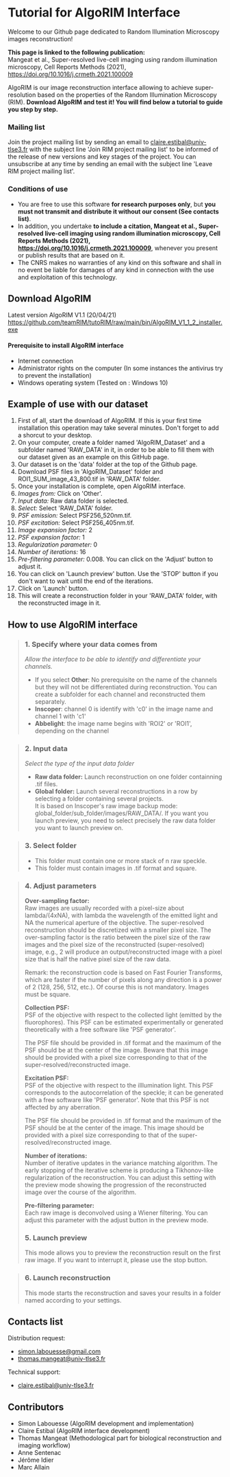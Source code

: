 # Tutorial for AlgoRIM Interface

Welcome to our Github page dedicated to Random Illumination Microscopy images reconstruction!   

**This page is linked to the following publication:**    
Mangeat et al., Super-resolved live-cell imaging using random illumination microscopy, Cell Reports Methods (2021),
https://doi.org/10.1016/j.crmeth.2021.100009

AlgoRIM is our image reconstruction interface allowing to achieve super-resolution based on the properties of the Random Illumination Microscopy (RIM).
**Download AlgoRIM and test it! You will find below a tutorial to guide you step by step.** 

### Mailing list

Join the project mailing list by sending an email to claire.estibal@univ-tlse3.fr with the subject line 'Join RIM project mailing list' to be informed of the release of new versions and key stages of the project. You can unsubscribe at any time by sending an email with the subject line 'Leave RIM project mailing list'.

### Conditions of use

* You are free to use this software **for research purposes only**, but **you must not transmit and distribute it without our consent (See contacts list)**.  
* In addition, you undertake **to include a citation, Mangeat et al., Super-resolved live-cell imaging using random illumination microscopy, Cell Reports Methods (2021),
https://doi.org/10.1016/j.crmeth.2021.100009**, whenever you present or publish results that are based on it.   
* The CNRS makes no warranties of any kind on this software and shall in no event be liable for damages of any kind in connection with the use and exploitation of this technology. 

## Download AlgoRIM

Latest version AlgoRIM V1.1 (20/04/21)  
https://github.com/teamRIM/tutoRIM/raw/main/bin/AlgoRIM_V1_1_2_installer.exe

#### Prerequisite to install AlgoRIM interface

* Internet connection
* Administrator rights on the computer (In some instances the antivirus try to prevent the installation)
* Windows operating system (Tested on : Windows 10)  

## Example of use with our dataset

1. First of all, start the download of AlgoRIM. If this is your first time installation this operation may take several minutes. Don't forget to add a shorcut to your desktop.   
2. On your computer, create a folder named 'AlgoRIM_Dataset' and a subfolder named 'RAW_DATA' in it,  in order to be able to fill them with our dataset given as an example on this GitHub page. 
3. Our dataset is on the 'data' folder at the top of the Github page.
4. Download PSF files in 'AlgoRIM_Dataset' folder and ROI1_SUM_image_43_800.tif in 'RAW_DATA' folder.
5. Once your installation is complete, open AlgoRIM interface.
6. *Images from:* Click on 'Other'.
7. *Input data:* Raw data folder is selected.
8. *Select:* Select 'RAW_DATA' folder.
9. *PSF emission:* Select PSF256_520nm.tif.
10. *PSF excitation:* Select PSF256_405nm.tif.
11. *Image expansion factor:* 2
12. *PSF expansion factor:* 1
13. *Regularization parameter:* 0
14. *Number of iterations:* 16
15. *Pre-filtering parameter:* 0.008. You can click on the 'Adjust' button to adjust it.
16. You can click on 'Launch preview' button. Use the 'STOP' button if you don't want to wait until the end of the iterations.
17. Click on 'Launch' button.
18. This will create a reconstruction folder in your 'RAW_DATA' folder, with the reconstructed image in it.


## How to use AlgoRIM interface

> ### 1. Specify where your data comes from
> *Allow the interface to be able to identify and differentiate your channels.*
> * If you select **Other**: No prerequisite on the name of the channels but they will not be differentiated during reconstruction. You can create a subfolder for each channel and reconstructed them separately.<!-- (see example of micromanager files used in the paper)-->
> * **Inscoper**: channel 0 is identify with 'c0' in the image name and channel 1 with 'c1'
> * **Abbelight**: the image name begins with 'ROI2' or 'ROI1', depending on the channel
> 

> ### 2. Input data
> *Select the type of the input data folder*
> * **Raw data folder:** Launch reconstruction on one folder containning .tif files.  
> * **Global folder:** Launch several reconstructions in a row by selecting a folder containing several projects.   
It is based on Inscoper's raw image backup mode: global_folder/sub_folder/images/RAW_DATA/. If you want you launch preview, you need to select precisely the raw data folder you want to launch preview on.
<!---
> * **'Only 1 file (Stream)' mode:**  With this mode you can launch reconstruction on one .tif file. You can set the number of raw images per reconstructed image ('Speckles per sequence'). These sequences can be overlaped to improve time resolution and denoising.--->   

> ### 3. Select folder<!--/file-->
> * This folder must contain one or more stack of n raw speckle.
> * This folder must contain images in .tif format and square.

> ### 4. Adjust parameters
> **Over-sampling factor:**   
> Raw images are usually recorded with a pixel-size about lambda/(4xNA), with lambda the wavelength of the
   emitted light and NA the numerical aperture of the objective. The super-resolved reconstruction should be
   discretized with a smaller pixel size. The over-sampling factor is the ratio between the pixel size of
   the raw images and the pixel size of the reconstructed (super-resolved) image, e.g., 2 will produce an
   output/reconstructed image with a pixel size that is half the native pixel size of the raw data.   
>   
> Remark: the reconstruction code is based on Fast Fourier Transforms, which are faster if the number of pixels
    along any direction is a power of 2 (128, 256, 512, etc.). Of course this is not mandatory. Images must be square.   
>    
>  **Collection PSF:**   
> PSF of the objective with respect to the  collected light (emitted by the fluorophores). This PSF can be estimated
    experimentally or generated theoretically with a free software like 'PSF generator'.   
>
> The PSF file should be provided in .tif format and the maximum of the PSF should be at the center of the
    image. Beware that this image should be provided with a pixel size corresponding to that of the super-resolved/reconstructed
    image.    
>    
> **Excitation PSF:**   
> PSF of the objective with respect to the illlumination light. This PSF corresponds to the autocorrelation of the
    speckle; it can be generated with a free software like 'PSF generator'. Note that this PSF is not affected
    by any aberration.   
>
> The PSF file should be provided in .tif format and the maximum of the PSF should be at the center of the image.
    This image should be provided with a pixel size corresponding to that of the super-resolved/reconstructed image.
>
> **Number of iterations:**   
> Number of iterative updates in the variance matching algorithm. The early stopping of the iterative scheme is
    producing a Tikhonov-like regularization of the reconstruction. You can adjust this setting with the preview
    mode showing the progression of the reconstructed image over the course of the algorithm.   
>
> **Pre-filtering parameter:**   
> Each raw image is deconvolved using a Wiener filtering. You can adjust this parameter with the adjust button
    in the preview mode.   
>
> ### 5. Launch preview
> This mode allows you to preview the reconstruction result on the first raw image. If you want to interrupt it, please use the stop button.  

> ### 6. Launch reconstruction
> This mode starts the reconstruction and saves your results in a folder named according to your settings.  


## Contacts list

Distribution request:
* simon.labouesse@gmail.com
* thomas.mangeat@univ-tlse3.fr

Technical support:
* claire.estibal@univ-tlse3.fr

## Contributors

* Simon Labouesse (AlgoRIM development and implementation)
* Claire Estibal  (AlgoRIM interface development)
* Thomas Mangeat  (Methodological part for biological reconstruction and imaging workflow)
* Anne Sentenac   
* Jérôme Idier    
* Marc Allain

